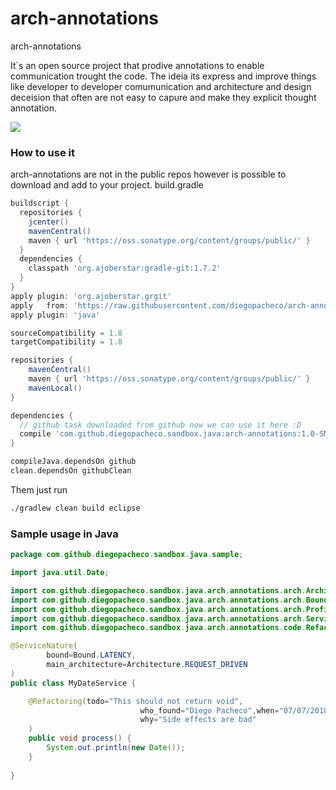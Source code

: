 arch-annotations
================

arch-annotations

It`s an open source project that prodive annotations to enable communication trought the code.
The ideia its express and improve things like developer to developer comumunication and architecture and design deceision
that often are not easy to capure and make they explicit thought annotation.

<a href="https://travis-ci.org/diegopacheco/arch-annotations"><img src="https://travis-ci.org/diegopacheco/arch-annotations.svg"></a>

### How to use it

arch-annotations are not in the public repos however is possible to download and add to your project.
build.gradle
```gradle
buildscript {
  repositories {
    jcenter()
    mavenCentral()
    maven { url 'https://oss.sonatype.org/content/groups/public/' }
  }
  dependencies {
    classpath 'org.ajoberstar:gradle-git:1.7.2'
  }
}
apply plugin: 'org.ajoberstar.grgit'
apply   from: 'https://raw.githubusercontent.com/diegopacheco/arch-annotations/master/config.gradle'
apply plugin: 'java'

sourceCompatibility = 1.8
targetCompatibility = 1.8

repositories {
    mavenCentral()
    maven { url 'https://oss.sonatype.org/content/groups/public/' }
    mavenLocal()
}

dependencies {
  // github task downloaded from github now we can use it here :D
  compile 'com.github.diegopacheco.sandbox.java:arch-annotations:1.0-SNAPSHOT'
}

compileJava.dependsOn github
clean.dependsOn githubClean
```
Them just run
```bash
./gradlew clean build eclipse
```
### Sample usage in Java
```java
package com.github.diegopacheco.sandbox.java.sample;

import java.util.Date;

import com.github.diegopacheco.sandbox.java.arch.annotations.arch.Architecture;
import com.github.diegopacheco.sandbox.java.arch.annotations.arch.Bound;
import com.github.diegopacheco.sandbox.java.arch.annotations.arch.Profile;
import com.github.diegopacheco.sandbox.java.arch.annotations.arch.ServiceNature;
import com.github.diegopacheco.sandbox.java.arch.annotations.code.Refactoring;

@ServiceNature(
		bound=Bound.LATENCY,
		main_architecture=Architecture.REQUEST_DRIVEN
)
public class MyDateService {

	@Refactoring(todo="This should not return void",
							 who_found="Diego Pacheco",when="07/07/2018",
							 why="Side effects are bad"
	)
	public void process() {
		System.out.println(new Date());
	}
	
}
```
